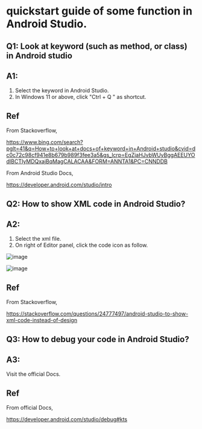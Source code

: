 # quickstart guide of some function in Android Studio.
## Q1: Look at keyword (such as method, or class) in Android studio
## A1:
1. Select the keyword in Android Studio.
2. In Windows 11 or above, click "Ctrl + Q " as shortcut.

## Ref
From Stackoverflow,

https://www.bing.com/search?pglt=41&q=How+to+look+at+docs+of+keyword+in+Android+studio&cvid=dc0c72c98cf941e8b679b989f3fee3a5&gs_lcrp=EgZjaHJvbWUyBggAEEUYOdIBCTIyMDQxajBqMagCALACAA&FORM=ANNTA1&PC=CNNDDB

From Android Studio Docs,

https://developer.android.com/studio/intro

## Q2: How to show XML code in Android Studio?
## A2:
1. Select the xml file.
2. On right of Editor panel, click the code icon as follow.
   
![image](https://github.com/40843245/PhoneDevelopment/assets/75050655/85072f72-df7f-4438-9122-2f201c60afd4)

![image](https://github.com/40843245/PhoneDevelopment/assets/75050655/a336985a-0df5-425d-934d-ae81b7034d27)

## Ref
From Stackoverflow,

https://stackoverflow.com/questions/24777497/android-studio-to-show-xml-code-instead-of-design

## Q3: How to debug your code in Android Studio?
## A3:
Visit the official Docs.

## Ref
From official Docs,

https://developer.android.com/studio/debug#kts


